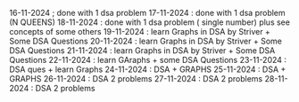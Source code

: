 16-11-2024 ; done with 1 dsa problem
17-11-2024 : done with 1 dsa problem (N QUEENS)
18-11-2024 : done with 1 dsa problem ( single number) plus see concepts of some others
19-11-2024 : learn Graphs in DSA by Striver + Some DSA Questions
20-11-2024 : learn Graphs in DSA by Striver + Some DSA Questions
21-11-2024 : learn Graphs in DSA by Striver + Some DSA Questions
22-11-2024 : learn GAraphs + some DSA Questions
23-11-2024 : DSA ques + learn Graphs
24-11-2024 : DSA + GRAPHS
25-11-2024 : DSA + GRAPHS
26-11-2024 : DSA 2 problems
27-11-2024 : DSA 2 problems
28-11-2024 : DSA 2 problems


